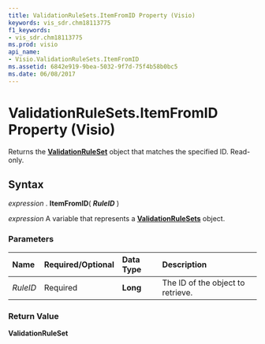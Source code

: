 ```yaml
---
title: ValidationRuleSets.ItemFromID Property (Visio)
keywords: vis_sdr.chm18113775
f1_keywords:
- vis_sdr.chm18113775
ms.prod: visio
api_name:
- Visio.ValidationRuleSets.ItemFromID
ms.assetid: 6842e919-9bea-5032-9f7d-75f4b58b0bc5
ms.date: 06/08/2017
---
```



# ValidationRuleSets.ItemFromID Property (Visio)

Returns the  **[ValidationRuleSet](Visio.ValidationRuleSet.md)** object that matches the specified ID. Read-only.


## Syntax

 _expression_ . **ItemFromID**( **_RuleID_** )

 _expression_ A variable that represents a **[ValidationRuleSets](Visio.ValidationRuleSets.md)** object.


### Parameters



|**Name**|**Required/Optional**|**Data Type**|**Description**|
|:-----|:-----|:-----|:-----|
| _RuleID_|Required| **Long**|The ID of the object to retrieve.|

### Return Value

 **ValidationRuleSet**


